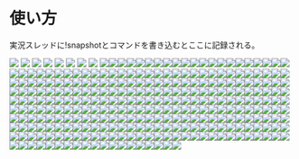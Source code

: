 # 使い方
実況スレッドに!snapshotとコマンドを書き込むとここに記録される。

![](https://i.imgur.com/DgLXh88.png)
![](https://i.imgur.com/01cfxAD.png)
![](https://i.imgur.com/yDsYJhe.png)
![](https://i.imgur.com/oNIAsEU.png)
![](https://i.imgur.com/6vNtLkK.png)
![](https://i.imgur.com/mceB89r.png)
![](https://i.imgur.com/NjFAxlo.png)
![](https://i.imgur.com/CNHYh1M.png)
![](https://i.imgur.com/4IGDNLf.png)![](https://i.imgur.com/k4u2BXW.png)![](https://i.imgur.com/FJ911vm.png)![](https://i.imgur.com/28BWxBj.png)![](https://i.imgur.com/AEo3yio.png)![](https://i.imgur.com/4ZFE4ZU.png)![](https://i.imgur.com/MegU2H7.png)![](https://i.imgur.com/ucDVHTR.png)![](https://i.imgur.com/mOkIQYl.png)![](https://i.imgur.com/AqBF8rh.png)![](https://i.imgur.com/2e7nu6K.png)![](https://i.imgur.com/wVcP5u1.png)![](https://i.imgur.com/PmLTTTB.png)![](https://i.imgur.com/L9HeoLQ.png)![](https://i.imgur.com/ObVT4yn.png)![](https://i.imgur.com/Ad3Tqs5.png)![](https://i.imgur.com/uF9G3qw.png)![](https://i.imgur.com/SMGk0oL.png)![](https://i.imgur.com/t88w8Tw.png)![](https://i.imgur.com/HcMHAR1.png)![](https://i.imgur.com/6TGX6va.png)![](https://i.imgur.com/n6oS28f.png)![](https://i.imgur.com/p4oJSJ2.png)![](https://i.imgur.com/MEuZkjK.png)![](https://i.imgur.com/PhrXwYC.png)![](https://i.imgur.com/njBKwis.png)![](https://i.imgur.com/W9SPH3p.png)![](https://i.imgur.com/Sv8tsRt.png)![](https://i.imgur.com/Ld4v30j.png)![](https://i.imgur.com/5SqRPcL.png)![](https://i.imgur.com/3scvfKh.png)![](https://i.imgur.com/iWoLPJO.png)![](https://i.imgur.com/jeZL6lN.png)![](https://i.imgur.com/Bow7a4U.png)![](https://i.imgur.com/AB32xAn.png)![](https://i.imgur.com/P0Bq9Gq.png)![](https://i.imgur.com/ixaqKv2.png)![](https://i.imgur.com/OUAjwOI.png)![](https://i.imgur.com/gLRSlH3.png)![](https://i.imgur.com/uSDum3s.png)![](https://i.imgur.com/xhyJSxs.png)![](https://i.imgur.com/0SA8SUi.png)![](https://i.imgur.com/DMrNxS1.png)![](https://i.imgur.com/lkUvCQ1.png)![](https://i.imgur.com/M3OiChB.png)![](https://i.imgur.com/BLKX54W.png)![](https://i.imgur.com/5xZ68w6.png)![](https://i.imgur.com/VuNY5AP.png)![](https://i.imgur.com/AlS5ORv.png)![](https://i.imgur.com/7srZ3qB.png)![](https://i.imgur.com/trb2KhG.png)![](https://i.imgur.com/n4qvsUJ.png)![](https://i.imgur.com/IyO7nn4.png)![](https://i.imgur.com/AMvmCjj.png)![](https://i.imgur.com/Q7npqkX.png)![](https://i.imgur.com/2dQjeLF.png)![](https://i.imgur.com/GiJ5mfW.png)![](https://i.imgur.com/mpum5pk.png)![](https://i.imgur.com/hSmxUcu.png)![](https://i.imgur.com/qdBduJN.png)![](https://i.imgur.com/plX8Qjb.png)![](https://i.imgur.com/ZHYrur2.png)![](https://i.imgur.com/TeX4Y0z.png)![](https://i.imgur.com/mHEyiv2.png)![](https://i.imgur.com/Si0ory9.png)![](https://i.imgur.com/cSL80rC.png)![](https://i.imgur.com/pbWadlu.png)![](https://i.imgur.com/QR0xhEA.png)![](https://i.imgur.com/CcXACKb.png)![](https://i.imgur.com/sfMwLy2.png)![](https://i.imgur.com/Mlin1fZ.png)![](https://i.imgur.com/Bt8tqrl.png)![](https://i.imgur.com/fG0M20x.png)![](https://i.imgur.com/jRKORdh.png)![](https://i.imgur.com/t7Staex.png)![](https://i.imgur.com/OaIEfq5.png)![](https://i.imgur.com/Bp2eqU2.png)![](https://i.imgur.com/oQFFTQ5.png)![](https://i.imgur.com/7Yg55Un.png)![](https://i.imgur.com/B9dsNs7.png)![](https://i.imgur.com/KnZ0Myr.png)![](https://i.imgur.com/ItdaCmr.png)![](https://i.imgur.com/8Y1VXgK.png)![](https://i.imgur.com/xAM8VVC.png)![](https://i.imgur.com/O1weqRE.png)![](https://i.imgur.com/caaqCao.png)![](https://i.imgur.com/FYcBUYF.png)![](https://i.imgur.com/83H1hqN.png)![](https://i.imgur.com/kgk8qyT.png)![](https://i.imgur.com/85FxS66.png)![](https://i.imgur.com/jFVthu7.png)![](https://i.imgur.com/C82BPL1.png)![](https://i.imgur.com/5b99uXg.png)![](https://i.imgur.com/WIaj0Ok.png)![](https://i.imgur.com/CyDdF06.png)![](https://i.imgur.com/SnCVsaa.png)![](https://i.imgur.com/TJS1FLT.png)![](https://i.imgur.com/MZJsA1P.png)![](https://i.imgur.com/8iqx4OT.png)![](https://i.imgur.com/XmLdTVE.png)![](https://i.imgur.com/u4zqWwD.png)![](https://i.imgur.com/GsgRmRR.png)![](https://i.imgur.com/sHOhHYT.png)![](https://i.imgur.com/s43eas6.png)![](https://i.imgur.com/Vu9PV1k.png)![](https://i.imgur.com/FANB625.png)![](https://i.imgur.com/p1qzfv9.png)![](https://i.imgur.com/Ohf6q5A.png)![](https://i.imgur.com/xWtZWpu.png)![](https://i.imgur.com/9sj34do.png)![](https://i.imgur.com/YkejLWX.png)![](https://i.imgur.com/Rqrn7It.png)![](https://i.imgur.com/JiRQyXb.png)![](https://i.imgur.com/kTrigwZ.png)![](https://i.imgur.com/66JnIZ5.png)![](https://i.imgur.com/JKSz2HO.png)![](https://i.imgur.com/mhNve40.png)![](https://i.imgur.com/ACWjpuq.png)![](https://i.imgur.com/y7JTv87.png)![](https://i.imgur.com/HFZPF2l.png)![](https://i.imgur.com/o319E6q.png)![](https://i.imgur.com/cJvcdQV.png)![](https://i.imgur.com/boCd03z.png)![](https://i.imgur.com/9yl9hmn.png)![](https://i.imgur.com/bCfGp5j.png)![](https://i.imgur.com/Lrrd2gU.png)![](https://i.imgur.com/nxfacZr.png)![](https://i.imgur.com/txPGbgG.png)![](https://i.imgur.com/WOgSGeF.png)![](https://i.imgur.com/iwGtRoA.png)![](https://i.imgur.com/2lcsrT7.png)![](https://i.imgur.com/pUUrRIr.png)![](https://i.imgur.com/43KF8G4.png)![](https://i.imgur.com/91D2jrg.png)![](https://i.imgur.com/uhNLlzw.png)![](https://i.imgur.com/rAUO9MA.png)![](https://i.imgur.com/7tkMXtq.png)![](https://i.imgur.com/HNMUbG1.png)![](https://i.imgur.com/RoEUo1C.png)![](https://i.imgur.com/w0Ee9AX.png)![](https://i.imgur.com/MHtX6iB.png)![](https://i.imgur.com/7lnqYx2.png)![](https://i.imgur.com/S0EQQla.png)![](https://i.imgur.com/lOgQGPG.png)![](https://i.imgur.com/dt6IbFh.png)![](https://i.imgur.com/7HtcJgN.png)![](https://i.imgur.com/I21lCCI.png)![](https://i.imgur.com/jHjdlpV.png)![](https://i.imgur.com/Ob5s9Km.png)![](https://i.imgur.com/OC1grWW.png)![](https://i.imgur.com/2eQMis9.png)![](https://i.imgur.com/V1PKj0c.png)![](https://i.imgur.com/5BKKMiw.png)![](https://i.imgur.com/vLppae8.png)![](https://i.imgur.com/Pq6y9tH.png)![](https://i.imgur.com/ERgjPM4.png)![](https://i.imgur.com/062xEME.png)![](https://i.imgur.com/8nyEBVr.png)![](https://i.imgur.com/TKc6G5d.png)![](https://i.imgur.com/xXn5vcg.png)![](https://i.imgur.com/xZvwq5t.png)![](https://i.imgur.com/fYqFVTW.png)![](https://i.imgur.com/oZsybYq.png)![](https://i.imgur.com/iNylSx3.png)![](https://i.imgur.com/Ja7PtkH.png)![](https://i.imgur.com/eKVspi6.png)![](https://i.imgur.com/OQQLG5I.png)![](https://i.imgur.com/dbjUfZs.png)![](https://i.imgur.com/vpPw3v0.png)![](https://i.imgur.com/CZ8cqgd.png)![](https://i.imgur.com/6k5PBXQ.png)![](https://i.imgur.com/2SvbTts.png)![](https://i.imgur.com/WIon7Af.png)![](https://i.imgur.com/hxCjemw.png)![](https://i.imgur.com/TOEaOgv.png)![](https://i.imgur.com/rtIzZVC.png)![](https://i.imgur.com/Ufusx5b.png)![](https://i.imgur.com/TWjhcFf.png)![](https://i.imgur.com/oJ3s2qE.png)![](https://i.imgur.com/IdZFQan.png)![](https://i.imgur.com/f8SWZ5v.png)![](https://i.imgur.com/xR4Ekj0.png)![](https://i.imgur.com/55zinN9.png)![](https://i.imgur.com/LoneM6w.png)![](https://i.imgur.com/TrSaVXn.png)![](https://i.imgur.com/Lfjdapv.png)![](https://i.imgur.com/IzfL7G2.png)![](https://i.imgur.com/rd0Tksq.png)![](https://i.imgur.com/Fpaibp7.png)![](https://i.imgur.com/jW4zNEL.png)![](https://i.imgur.com/BXUIAu0.png)![](https://i.imgur.com/BCQFi5G.png)![](https://i.imgur.com/2UM8FL3.png)![](https://i.imgur.com/PKOrzlx.png)![](https://i.imgur.com/4mmL4ON.png)![](https://i.imgur.com/QsJzgG9.png)![](https://i.imgur.com/ET31KeW.png)![](https://i.imgur.com/8H6b6P7.png)![](https://i.imgur.com/iVcGUGY.png)![](https://i.imgur.com/vlSEsay.png)![](https://i.imgur.com/Dlg4XJD.png)![](https://i.imgur.com/9bovN7U.png)![](https://i.imgur.com/bpFj11o.png)![](https://i.imgur.com/LHkZ3WG.png)![](https://i.imgur.com/DhM7yp3.png)![](https://i.imgur.com/A3pLXwT.png)![](https://i.imgur.com/jlnC2zE.png)![](https://i.imgur.com/WEeXtzJ.png)![](https://i.imgur.com/mi4tvJn.png)![](https://i.imgur.com/bCALOmY.png)![](https://i.imgur.com/Ky7igGC.png)![](https://i.imgur.com/zQzn6n6.png)![](https://i.imgur.com/J6AsalR.png)![](https://i.imgur.com/ZmLkLXV.png)![](https://i.imgur.com/tBPSP8b.png)![](https://i.imgur.com/6PCxpLp.png)![](https://i.imgur.com/RfihDp6.png)![](https://i.imgur.com/wX2jKmw.png)![](https://i.imgur.com/DcmkcDI.png)![](https://i.imgur.com/7C4UJCA.png)![](https://i.imgur.com/EgmFNfE.png)![](https://i.imgur.com/aROA2r3.png)![](https://i.imgur.com/hemDUk1.png)![](https://i.imgur.com/XwfBaux.png)![](https://i.imgur.com/yIzb0jg.png)![](https://i.imgur.com/vErxt9O.png)![](https://i.imgur.com/sxptBDi.png)![](https://i.imgur.com/jTte459.png)![](https://i.imgur.com/YSq0SlO.png)![](https://i.imgur.com/4LM1gLL.png)![](https://i.imgur.com/b4VpT9h.png)![](https://i.imgur.com/Kd4JKH1.png)![](https://i.imgur.com/NSUxGA9.png)![](https://i.imgur.com/4ujgiyL.png)![](https://i.imgur.com/IykFvPe.png)![](https://i.imgur.com/HkZUx5I.png)![](https://i.imgur.com/SOLIm2c.png)![](https://i.imgur.com/d0ccLGg.png)![](https://i.imgur.com/wTFmn7J.png)![](https://i.imgur.com/08J773u.png)![](https://i.imgur.com/O2wiL4T.png)![](https://i.imgur.com/0GiD75x.png)![](https://i.imgur.com/U43Q6ZY.png)![](https://i.imgur.com/9j55jn6.png)![](https://i.imgur.com/1K7El3c.png)![](https://i.imgur.com/N26J8B0.png)![](https://i.imgur.com/Obr7o4N.png)![](https://i.imgur.com/67qCYwF.png)![](https://i.imgur.com/CaR9mWZ.png)![](https://i.imgur.com/nsvqt0y.png)![](https://i.imgur.com/wgAHeLV.png)![](https://i.imgur.com/IhDr85P.png)![](https://i.imgur.com/GjkB4uK.png)![](https://i.imgur.com/gaoLCOa.png)![](https://i.imgur.com/QNWy4vt.png)![](https://i.imgur.com/jEJQqHS.png)![](https://i.imgur.com/oKsBJhb.png)![](https://i.imgur.com/0GnXMdw.png)![](https://i.imgur.com/h4YvAOI.png)![](https://i.imgur.com/C08v6sS.png)![](https://i.imgur.com/vfCwVBX.png)![](https://i.imgur.com/tbP8HZA.png)![](https://i.imgur.com/xelT7Ip.png)![](https://i.imgur.com/qPGNglX.png)![](https://i.imgur.com/aFhHQll.png)![](https://i.imgur.com/oeDI0eE.png)![](https://i.imgur.com/wGo4siK.png)![](https://i.imgur.com/PZmnYgo.png)![](https://i.imgur.com/z83LfUn.png)![](https://i.imgur.com/dAvDgeL.png)![](https://i.imgur.com/ceDuL8N.png)![](https://i.imgur.com/FztNWg2.png)![](https://i.imgur.com/JARVDH1.png)![](https://i.imgur.com/P6k3aPA.png)![](https://i.imgur.com/7X6wWo8.png)![](https://i.imgur.com/pJIm8V1.png)![](https://i.imgur.com/UBGOhFR.png)![](https://i.imgur.com/AjY93qi.png)![](https://i.imgur.com/iKH76Ki.png)![](https://i.imgur.com/VDCkio9.png)![](https://i.imgur.com/L7BA6RJ.png)![](https://i.imgur.com/ilaIDNf.png)![](https://i.imgur.com/bOAmhfY.png)![](https://i.imgur.com/wnftQJ0.png)![](https://i.imgur.com/dS5IPei.png)![](https://i.imgur.com/pRsvBcC.png)![](https://i.imgur.com/pYXaIsn.png)![](https://i.imgur.com/9vg8csy.png)